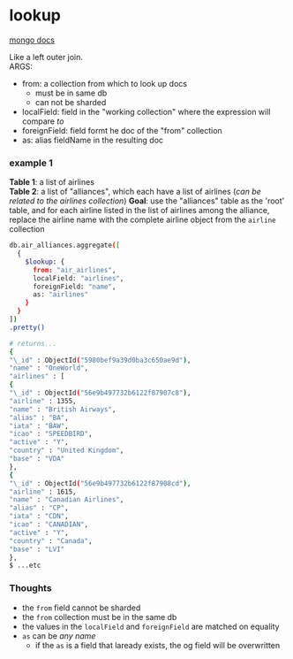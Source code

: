 # lookup
[mongo docs](https://docs.mongodb.com/manual/reference/operator/aggregation/lookup/)  

Like a left outer join.  
ARGS:
- from: a collection from which to look up docs
  - must be in same db
  - can not be sharded
- localField: field in the "working collection" where the expression will compare _to_
- foreignField: field formt he doc of the "from" collection
- as: alias fieldName in the resulting doc

### example 1
**Table 1**: a list of airlines  
**Table 2**: a list of "alliances", which each have a list of airlines (_can be related to the airlines collection_)
**Goal**: use the "alliances" table as the 'root' table, and for each airline listed in the list of airlines among the alliance, replace the airline name with the complete airline object from the `airline` collection

```bash
db.air_alliances.aggregate([
  {
    $lookup: { 
      from: "air_airlines", 
      localField: "airlines", 
      foreignField: "name", 
      as: "airlines" 
    }
  }
])
.pretty()

# returns...
{
"\_id" : ObjectId("5980bef9a39d0ba3c650ae9d"),
"name" : "OneWorld",
"airlines" : [
{
"\_id" : ObjectId("56e9b497732b6122f87907c8"),
"airline" : 1355,
"name" : "British Airways",
"alias" : "BA",
"iata" : "BAW",
"icao" : "SPEEDBIRD",
"active" : "Y",
"country" : "United Kingdom",
"base" : "VDA"
},
{
"\_id" : ObjectId("56e9b497732b6122f87908cd"),
"airline" : 1615,
"name" : "Canadian Airlines",
"alias" : "CP",
"iata" : "CDN",
"icao" : "CANADIAN",
"active" : "Y",
"country" : "Canada",
"base" : "LVI"
},
$ ...etc
```

### Thoughts
- the `from` field cannot be sharded
- the `from` collection must be in the same db
- the values in the `localField` and `foreignField` are matched on equality
- `as` can be _any name_
  - if the `as` is a field that laready exists, the og field will be overwritten
